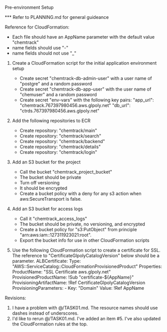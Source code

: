 Pre-environment Setup

*** Refer to PLANNING.md for general guideance

Reference for CloudFormation:
- Each file should have an AppName parameter with the default value "chemtrack"
- name fields should use "-"
- name fields should not use "_"

1) Create a CloudFormation script for the initial application environment setup
    - Create secret "chemtrack-db-admin-user" with a user name of "postgre" and a random password
    - Create secret "chemtrack-db-app-user" with the user name of "chemuser" and a random password
    - Create secret "env-vars" with the following key pairs:
        "app_url": "chemtrack.767397980456.aws.glpoly.net"
        "db_url": "ctrds.767397980456.aws.glpoly.net"

2) Add the following repositories to ECR
    - Create repository: "chemtrack/main"
    - Create repository: "chemtrack/search"
    - Create repository: "chemtrack/backend"
    - Create repository: "chemtrack/details"
    - Create repository: "chemtrack/login"

3) Add an S3 bucket for the project
    - Call the bucket "chemtrack_project_bucket"
    - The bucket should be private
    - Turn off versioning
    - It should be encrypted
    - Create a bucket policy with a deny for any s3 action when aws:SecureTransport is false.

4) Add an S3 bucket for access logs
    - Call it "chemtrack_access_logs"
    - The bucket should be private, no versioning, and encrypted
    - Create a bucket policy for "s3:PutObject" from principle "arn:aws:iam::127311923021:root".
    - Export the bucket info for use in other CloudFormation scripts

5) Use the following CloudFormation script to create a certificate for SSL.
    The reference to "CertificateGlpolyCatalogVersion" below should be a parameter.
        ALBCertificate:
            Type: "AWS::ServiceCatalog::CloudFormationProvisionedProduct"
            Properties:
            ProductName: "SSL Certificate aws.glpoly.net"
            ProvisionedProductName:
                !Sub "certificate-${AppName}"
            ProvisioningArtifactName: !Ref CertificateGlpolyCatalogVersion
            ProvisioningParameters:
                - Key: "Domain"
                Value: !Ref AppName  

Revisions:

1)  I have a problem with @/TASK01.md. The resource names should use dashes instead of underscores.
2) I'd like to rerun @/TASK01.md.  I've added an item #5.  I've also updated the CloudFormation rules at the top.

